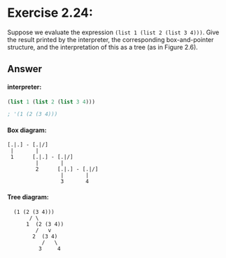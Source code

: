 # Exercise 2.24: 

Suppose we evaluate the expression `(list 1 (list 2 (list 3 4)))`. Give the result printed by the interpreter, the corresponding box-and-pointer structure, and the interpretation of this as a tree (as in Figure 2.6).

## Answer
#### interpreter:

```scheme
(list 1 (list 2 (list 3 4)))

; '(1 (2 (3 4)))

```

#### Box diagram:
```
[.|.] - [.|/]                 
 |       |                    
 1      [.|.] - [.|/]         
         |       |            
         2      [.|.] - [.|/] 
                 |       |    
                 3       4    
```

#### Tree diagram:
```
  (1 (2 (3 4)))
       / \
      1  (2 (3 4))
         /   v
        2  (3 4)
           /   \
          3     4
```
